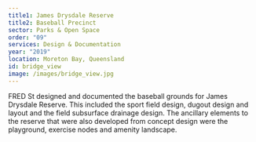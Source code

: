 ```yaml
---
title1: James Drysdale Reserve
title2: Baseball Precinct
sector: Parks & Open Space
order: "09"
services: Design & Documentation
year: "2019"
location: Moreton Bay, Queensland
id: bridge_view
image: /images/bridge_view.jpg
---
```


FRED St designed and documented the baseball grounds for James
Drysdale Reserve. This included the sport field design, dugout design and
layout and the field subsurface drainage design. The ancillary elements to the
reserve that were also developed from concept design were the playground,
exercise nodes and amenity landscape.

